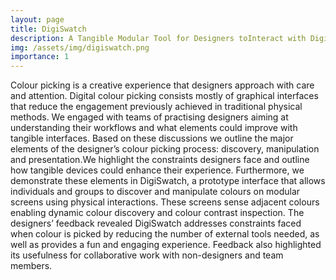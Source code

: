 ```yaml
---
layout: page
title: DigiSwatch
description: A Tangible Modular Tool for Designers toInteract with Digital Colours
img: /assets/img/digiswatch.png
importance: 1
---
```


Colour picking is a creative experience that designers approach with care and attention. Digital colour picking consists mostly of
graphical interfaces that reduce the engagement previously achieved in traditional physical methods. We engaged with teams of
practising designers aiming at understanding their workflows and what elements could improve with tangible interfaces. Based on
these discussions we outline the major elements of the designer’s colour picking process: discovery, manipulation and presentation.We
highlight the constraints designers face and outline how tangible devices could enhance their experience. Furthermore, we demonstrate
these elements in DigiSwatch, a prototype interface that allows individuals and groups to discover and manipulate colours on modular
screens using physical interactions. These screens sense adjacent colours enabling dynamic colour discovery and colour contrast
inspection. The designers’ feedback revealed DigiSwatch addresses constraints faced when colour is picked by reducing the number of
external tools needed, as well as provides a fun and engaging experience. Feedback also highlighted its usefulness for collaborative
work with non-designers and team members.


